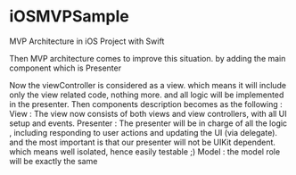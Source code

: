 # iOSMVPSample
MVP Architecture  in iOS Project with Swift

Then MVP architecture comes to improve this situation. by adding the main component which is Presenter

Now the viewController is considered as a view. which means it will include only the view related code, nothing more. and all logic will be implemented in the presenter.
Then components description becomes as the following :
View : The view now consists of both views and view controllers, with all UI setup and events.
Presenter : The presenter will be in charge of all the logic , including responding to user actions and updating the UI (via delegate). and the most important is that our presenter will not be UIKit dependent. which means well isolated, hence easily testable ;)
Model : the model role will be exactly the same


